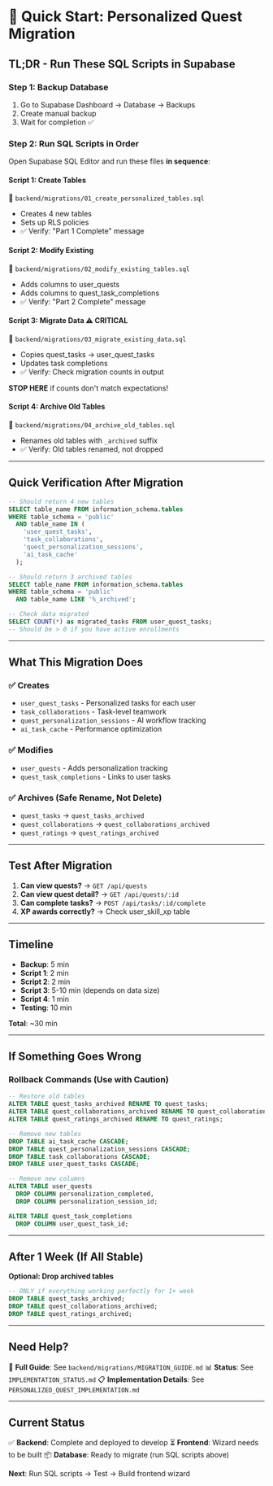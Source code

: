 # 🚀 Quick Start: Personalized Quest Migration

## TL;DR - Run These SQL Scripts in Supabase

### Step 1: Backup Database
1. Go to Supabase Dashboard → Database → Backups
2. Create manual backup
3. Wait for completion ✅

### Step 2: Run SQL Scripts in Order

Open Supabase SQL Editor and run these files **in sequence**:

#### Script 1: Create Tables
📁 `backend/migrations/01_create_personalized_tables.sql`
- Creates 4 new tables
- Sets up RLS policies
- ✅ Verify: "Part 1 Complete" message

#### Script 2: Modify Existing
📁 `backend/migrations/02_modify_existing_tables.sql`
- Adds columns to user_quests
- Adds columns to quest_task_completions
- ✅ Verify: "Part 2 Complete" message

#### Script 3: Migrate Data ⚠️ CRITICAL
📁 `backend/migrations/03_migrate_existing_data.sql`
- Copies quest_tasks → user_quest_tasks
- Updates task completions
- ✅ Verify: Check migration counts in output

**STOP HERE** if counts don't match expectations!

#### Script 4: Archive Old Tables
📁 `backend/migrations/04_archive_old_tables.sql`
- Renames old tables with `_archived` suffix
- ✅ Verify: Old tables renamed, not dropped

---

## Quick Verification After Migration

```sql
-- Should return 4 new tables
SELECT table_name FROM information_schema.tables
WHERE table_schema = 'public'
  AND table_name IN (
    'user_quest_tasks',
    'task_collaborations',
    'quest_personalization_sessions',
    'ai_task_cache'
  );

-- Should return 3 archived tables
SELECT table_name FROM information_schema.tables
WHERE table_schema = 'public'
  AND table_name LIKE '%_archived';

-- Check data migrated
SELECT COUNT(*) as migrated_tasks FROM user_quest_tasks;
-- Should be > 0 if you have active enrollments
```

---

## What This Migration Does

### ✅ Creates
- `user_quest_tasks` - Personalized tasks for each user
- `task_collaborations` - Task-level teamwork
- `quest_personalization_sessions` - AI workflow tracking
- `ai_task_cache` - Performance optimization

### ✅ Modifies
- `user_quests` - Adds personalization tracking
- `quest_task_completions` - Links to user tasks

### ✅ Archives (Safe Rename, Not Delete)
- `quest_tasks` → `quest_tasks_archived`
- `quest_collaborations` → `quest_collaborations_archived`
- `quest_ratings` → `quest_ratings_archived`

---

## Test After Migration

1. **Can view quests?** → `GET /api/quests`
2. **Can view quest detail?** → `GET /api/quests/:id`
3. **Can complete tasks?** → `POST /api/tasks/:id/complete`
4. **XP awards correctly?** → Check user_skill_xp table

---

## Timeline

- **Backup**: 5 min
- **Script 1**: 2 min
- **Script 2**: 2 min
- **Script 3**: 5-10 min (depends on data size)
- **Script 4**: 1 min
- **Testing**: 10 min

**Total**: ~30 min

---

## If Something Goes Wrong

### Rollback Commands (Use with Caution)
```sql
-- Restore old tables
ALTER TABLE quest_tasks_archived RENAME TO quest_tasks;
ALTER TABLE quest_collaborations_archived RENAME TO quest_collaborations;
ALTER TABLE quest_ratings_archived RENAME TO quest_ratings;

-- Remove new tables
DROP TABLE ai_task_cache CASCADE;
DROP TABLE quest_personalization_sessions CASCADE;
DROP TABLE task_collaborations CASCADE;
DROP TABLE user_quest_tasks CASCADE;

-- Remove new columns
ALTER TABLE user_quests
  DROP COLUMN personalization_completed,
  DROP COLUMN personalization_session_id;

ALTER TABLE quest_task_completions
  DROP COLUMN user_quest_task_id;
```

---

## After 1 Week (If All Stable)

**Optional: Drop archived tables**
```sql
-- ONLY if everything working perfectly for 1+ week
DROP TABLE quest_tasks_archived;
DROP TABLE quest_collaborations_archived;
DROP TABLE quest_ratings_archived;
```

---

## Need Help?

📖 **Full Guide**: See `backend/migrations/MIGRATION_GUIDE.md`
📊 **Status**: See `IMPLEMENTATION_STATUS.md`
📋 **Implementation Details**: See `PERSONALIZED_QUEST_IMPLEMENTATION.md`

---

## Current Status

✅ **Backend**: Complete and deployed to develop
⏳ **Frontend**: Wizard needs to be built
📦 **Database**: Ready to migrate (run SQL scripts above)

**Next**: Run SQL scripts → Test → Build frontend wizard
